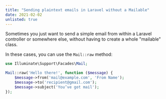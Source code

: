 ```yaml
---
title: "Sending plaintext emails in Laravel without a Mailable"
date: 2021-02-02
unlisted: true
---
```


Sometimes you just want to send a simple email from within a Laravel controller or somewhere else, without having to create a whole "mailable" class.

In these cases, you can use the `Mail::raw` method:

```php
use Illuminate\Support\Facades\Mail;

Mail::raw('Hello there!', function ($message) {
    $message->from('mail@example.com', 'From Name');
    $message->to('recipient@gmail.com');
    $message->subject('You’ve got mail');
});
```

